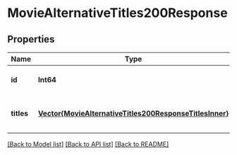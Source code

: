 # MovieAlternativeTitles200Response


## Properties
Name | Type | Description | Notes
------------ | ------------- | ------------- | -------------
**id** | **Int64** |  | [optional] [default to 0]
**titles** | [**Vector{MovieAlternativeTitles200ResponseTitlesInner}**](MovieAlternativeTitles200ResponseTitlesInner.md) |  | [optional] [default to nothing]


[[Back to Model list]](../README.md#models) [[Back to API list]](../README.md#api-endpoints) [[Back to README]](../README.md)


